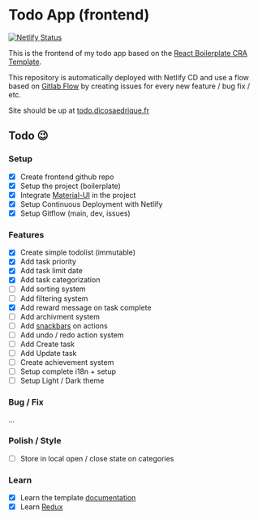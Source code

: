 # Todo App (frontend)

[![Netlify Status](https://api.netlify.com/api/v1/badges/2d0b9da6-1102-48f4-a5d1-e39f23f6016f/deploy-status)](https://app.netlify.com/sites/dico-todoapp/deploys)

This is the frontend of my todo app based on the [React Boilerplate CRA Template](https://cansahin.gitbook.io/react-boilerplate-cra-template/).

This repository is automatically deployed with Netlify CD and use a flow based on [Gitlab Flow](https://docs.gitlab.com/ee/topics/gitlab_flow.html) by creating issues for every new feature / bug fix / etc.

Site should be up at [todo.dicosaedrique.fr](https://todo.dicosaedrique.fr)

## Todo 😉

### Setup

-   [x] Create frontend github repo
-   [x] Setup the project (boilerplate)
-   [x] Integrate [Material-UI](https://material-ui.com) in the project
-   [x] Setup Continuous Deployment with Netlify
-   [x] Setup Gitflow (main, dev, issues)

### Features

-   [x] Create simple todolist (immutable)
-   [x] Add task priority
-   [x] Add task limit date
-   [x] Add task categorization
-   [ ] Add sorting system
-   [ ] Add filtering system
-   [x] Add reward message on task complete
-   [ ] Add archivment system
-   [ ] Add [snackbars](https://github.com/iamhosseindhv/notistack) on actions
-   [ ] Add undo / redo action system
-   [ ] Add Create task
-   [ ] Add Update task
-   [ ] Create achievement system
-   [ ] Setup complete i18n + setup
-   [ ] Setup Light / Dark theme

### Bug / Fix

...

### Polish / Style

-   [ ] Store in local open / close state on categories

### Learn

-   [x] Learn the template [documentation](https://cansahin.gitbook.io/react-boilerplate-cra-template/)
-   [x] Learn [Redux](https://redux.js.org/tutorials/essentials/part-1-overview-concepts)
